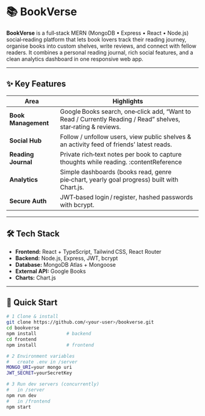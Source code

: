 # 📚 BookVerse

**BookVerse** is a full‑stack MERN (MongoDB • Express • React • Node.js) social‑reading platform that lets book lovers track their reading journey, organise books into custom shelves, write reviews, and connect with fellow readers. It combines a personal reading journal, rich social features, and a clean analytics dashboard in one responsive web app. 

---

## ✨ Key Features
| Area | Highlights |
|------|------------|
| **Book Management** | Google Books search, one‑click add, “Want to Read / Currently Reading / Read” shelves, star‑rating & reviews. |
| **Social Hub** | Follow / unfollow users, view public shelves & an activity feed of friends’ latest reads. |
| **Reading Journal** | Private rich‑text notes per book to capture thoughts while reading. :contentReference |
| **Analytics** | Simple dashboards (books read, genre pie‑chart, yearly goal progress) built with Chart.js.  |
| **Secure Auth** | JWT‑based login / register, hashed passwords with bcrypt.  |

---

## 🛠 Tech Stack
- **Frontend:** React + TypeScript, Tailwind CSS, React Router
- **Backend:** Node.js, Express, JWT, bcrypt
- **Database:** MongoDB Atlas + Mongoose
- **External API:** Google Books
- **Charts:** Chart.js

---

## 🚀 Quick Start

```bash
# 1 Clone & install
git clone https://github.com/<your‑user>/bookverse.git
cd bookverse
npm install           # backend
cd frontend
npm install           # frontend

# 2 Environment variables
#   create .env in /server
MONGO_URI=your mongo uri
JWT_SECRET=yourSecretKey

# 3 Run dev servers (concurrently)
#   in /server
npm run dev
#   in /frontend
npm start
